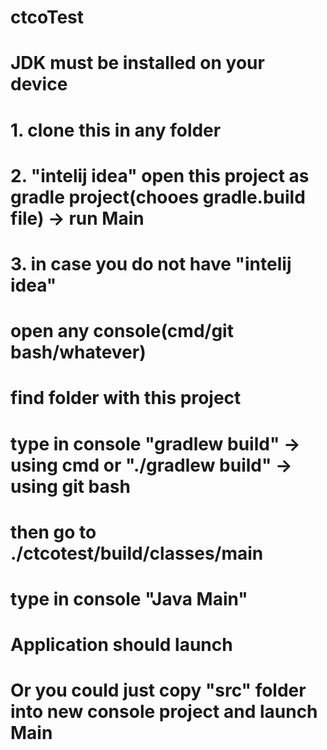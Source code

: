 # ctcoTest
# JDK must be installed on your device
# 1. clone this in any folder
# 2. "intelij idea" open this project as gradle project(chooes gradle.build file) -> run Main
# 3. in case you do not have "intelij idea"  
#    open any console(cmd/git bash/whatever)
#    find folder with this project
#    type in console "gradlew build" -> using cmd or "./gradlew build" -> using git bash
#    then go to ./ctcotest/build/classes/main
#    type in console "Java Main"
#    Application should launch
#    Or you could just copy "src" folder into new console project and launch Main
